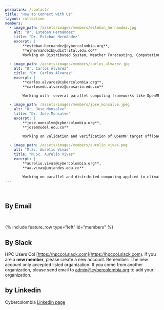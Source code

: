 ```yaml
---
permalink: /contact/
title: "How to Connect with Us"
layout: collection
members:
  - image_path: /assets/images/members/esteban_hernandez.jpg
    alt: "Dr. Esteban Hernández"
    title: "Dr. Esteban Hernández"
    excerpt: |
        **esteban.hernandez@cybercolombia.org**,
        **ejhernandezb@udistrital.edu.co**
        Working on Distributed System, Weather Forecasting, Computational Molecular Dynamics and HPC on Cloud.
  
  - image_path: /assets/images/members/carlos_alvarez.jpg
    alt: "Dr. Carlos Álvarez"
    title: "Dr. Carlos Álvarez"
    excerpt: |
        **carlos.alvarez@cybercolombia.org**,
        **carlosedu.alvarez@urosario.edu.co**

        Working with  several parallel computing frameworks like OpenMP, MPI and Cuda. 
 
  - image_path: /assets/images/members/jose_monsalve.jpeg
    alt: "Dr. Jose Monsalve"
    title: "Dr. Jose Monsalve"
    excerpt: |
        **jose.monsalve@cybercolombia.org**,
        **josem@udel.edu.co**

        Working on validation and verification of OpenMP target offloading, as well as with OpenACC programming targetting CPU and heterogeneous systems based on GPGPUs.
  
  - image_path: /assets/images/members/aurelio_vivas.png
    alt: "M.Sc. Aurelio Vivas"
    title: "M.Sc. Aurelio Vivas"
    excerpt: |
        **aurelio.vivas@cybercolombia.org**,
        **aa.vivas@uniandes.edu.co**

        Working on parallel and distributed computing applied to climate modelling, molecular dynamics and large-scale satellite image processing. satellite image processing.
---
```


<br>

## By Email

<br>

{% include feature_row type="left" id="members" %}

## By Slack
HPC Users Col [https://hpccol.slack.com](https://hpccol.slack.com). If you are a  **new member**, please create a new account. 
Remember: The new account only  accepted  listed organization. If you come from another organization, please send email 
to [admin@cybercolombia.org](mailto:admin@cybercolombia.org)  to add your organization. 

## by Linkedin

Cybercolombia [Linkedin page](https://www.linkedin.com/company/76894044/)
<br>
